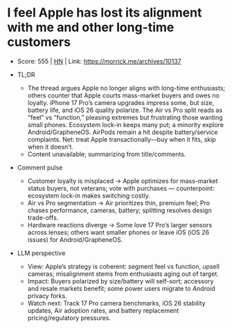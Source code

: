 # I feel Apple has lost its alignment with me and other long-time customers

- Score: 555 | [HN](https://news.ycombinator.com/item?id=45256577) | Link: https://morrick.me/archives/10137

- TL;DR
  - The thread argues Apple no longer aligns with long-time enthusiasts; others counter that Apple courts mass-market buyers and owes no loyalty. iPhone 17 Pro’s camera upgrades impress some, but size, battery life, and iOS 26 quality polarize. The Air vs Pro split reads as “feel” vs “function,” pleasing extremes but frustrating those wanting small phones. Ecosystem lock-in keeps many put; a minority explore Android/GrapheneOS. AirPods remain a hit despite battery/service complaints. Net: treat Apple transactionally—buy when it fits, skip when it doesn’t.
  - Content unavailable; summarizing from title/comments.

- Comment pulse
  - Customer loyalty is misplaced → Apple optimizes for mass-market status buyers, not veterans; vote with purchases — counterpoint: ecosystem lock-in makes switching costly.
  - Air vs Pro segmentation → Air prioritizes thin, premium feel; Pro chases performance, cameras, battery; splitting resolves design trade-offs.
  - Hardware reactions diverge → Some love 17 Pro’s larger sensors across lenses; others want smaller phones or leave iOS (iOS 26 issues) for Android/GrapheneOS.

- LLM perspective
  - View: Apple’s strategy is coherent: segment feel vs function, upsell cameras; misalignment stems from enthusiasts aging out of target.
  - Impact: Buyers polarized by size/battery will self-sort; accessory and resale markets benefit; some power users migrate to Android privacy forks.
  - Watch next: Track 17 Pro camera benchmarks, iOS 26 stability updates, Air adoption rates, and battery replacement pricing/regulatory pressures.
